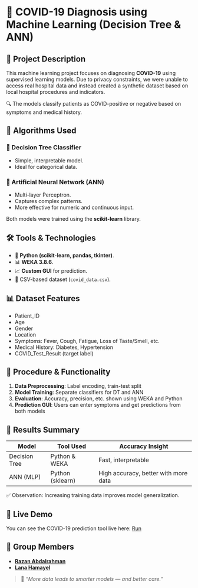 # 🦠 COVID-19 Diagnosis using Machine Learning (Decision Tree & ANN)


## 📌 Project Description

This machine learning project focuses on diagnosing **COVID-19** using supervised learning models. Due to privacy constraints, we were unable to access real hospital data and instead created a synthetic dataset based on local hospital procedures and indicators.  

🔍 The models classify patients as COVID-positive or negative based on symptoms and medical history.


## 🧠 Algorithms Used

### 🌳 Decision Tree Classifier
- Simple, interpretable model.
- Ideal for categorical data.

### 🧬 Artificial Neural Network (ANN)
- Multi-layer Perceptron.
- Captures complex patterns.
- More effective for numeric and continuous input.

Both models were trained using the **scikit-learn** library.


## 🛠️ Tools & Technologies

- 🐍 **Python (scikit-learn, pandas, tkinter)**.
- 📊 **WEKA 3.8.6**.
- 📈 **Custom GUI** for prediction.
- 📁 CSV-based dataset (`covid_data.csv`).


## 📊 Dataset Features

- Patient_ID  
- Age  
- Gender  
- Location  
- Symptoms: Fever, Cough, Fatigue, Loss of Taste/Smell, etc.  
- Medical History: Diabetes, Hypertension  
- COVID_Test_Result (target label)



## 🧪 Procedure & Functionality

1. **Data Preprocessing**: Label encoding, train-test split
2. **Model Training**: Separate classifiers for DT and ANN
3. **Evaluation**: Accuracy, precision, etc. shown using WEKA and Python
4. **Prediction GUI**: Users can enter symptoms and get predictions from both models


## 🧬 Results Summary

| Model         | Tool Used      | Accuracy Insight |
|---------------|----------------|------------------|
| Decision Tree | Python & WEKA  | Fast, interpretable |
| ANN (MLP)     | Python (sklearn) | High accuracy, better with more data |

✅ Observation: Increasing training data improves model generalization.

## 🔴 Live Demo
You can see the COVID-19 prediction tool live here:
[Run](https://github.com/user-attachments/assets/45c60590-27a1-4491-a79f-ce8d5a723f0d)


## 👥 Group Members
- [**Razan Abdalrahman**](https://github.com/razanodeh01) 
- [**Lana Hamayel**](https://github.com/lanaHamayel5)

> 💬 *“More data leads to smarter models — and better care.”*
